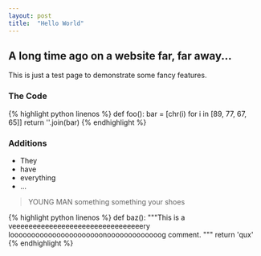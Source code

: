 ```yaml
---
layout: post
title:  "Hello World"
---
```


A long time ago on a website far, far away...
---------------------------------------------
This is just a test page to demonstrate some fancy features.

### The Code

{% highlight python linenos %}
def foo():
	bar = [chr(i) for i in [89, 77, 67, 65]]
	return ''.join(bar)
{% endhighlight %}

### Additions

* They 
* have 
* everything
* ...

> YOUNG MAN
> something something your shoes

{% highlight python linenos %}
def baz():
	"""This is a veeeeeeeeeeeeeeeeeeeeeeeeeeeeeeeery loooooooooooooooooooooonooooooooooooog comment.
	"""
	return 'qux'
{% endhighlight %}